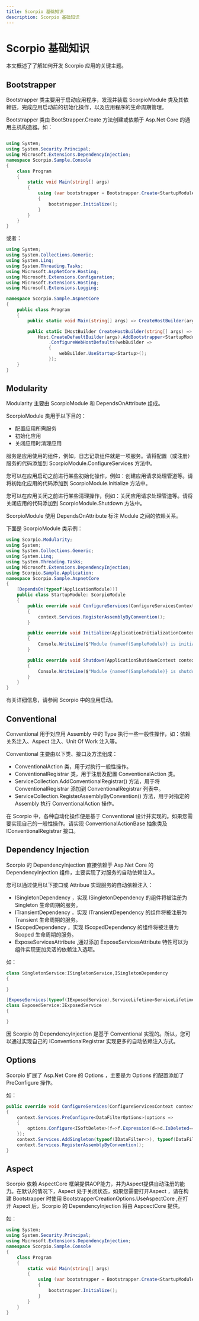 ```yaml
---
title: Scorpio 基础知识
description: Scorpio 基础知识
---
```


# Scorpio 基础知识

本文概述了了解如何开发 Scorpio 应用的关键主题。

## Bootstrapper 

Bootstrapper 类主要用于启动应用程序，发现并装载 ScorpioModule 类及其依赖链，完成应用启动前的初始化操作，以及应用程序的生命周期管理。

Bootstrapper 类由 BootStrapper.Create 方法创建或依赖于 Asp.Net Core 的通用主机构造器。如：

``` cs

using System;
using System.Security.Principal;
using Microsoft.Extensions.DependencyInjection;
namespace Scorpio.Sample.Console
{
    class Program
    {
        static void Main(string[] args)
        {
            using (var bootstrapper = Bootstrapper.Create<StartupModule>())
            {
                bootstrapper.Initialize();
            }
        }
    }
}
```
或者：

``` cs
using System;
using System.Collections.Generic;
using System.Linq;
using System.Threading.Tasks;
using Microsoft.AspNetCore.Hosting;
using Microsoft.Extensions.Configuration;
using Microsoft.Extensions.Hosting;
using Microsoft.Extensions.Logging;

namespace Scorpio.Sample.AspnetCore
{
    public class Program
    {
        public static void Main(string[] args) => CreateHostBuilder(args).Build().Run();

        public static IHostBuilder CreateHostBuilder(string[] args) =>
            Host.CreateDefaultBuilder(args).AddBootstrapper<StartupModule>()
                .ConfigureWebHostDefaults(webBuilder =>
                {
                    webBuilder.UseStartup<Startup>();
                });
    }
}
```

## Modularity 

Modularity 主要由 ScorpioModule 和 DependsOnAttribute 组成。

ScorpioModule 类用于以下目的：

+ 配置应用所需服务
+ 初始化应用
+ 关闭应用时清理应用

服务是应用使用的组件，例如，日志记录组件就是一项服务。请将配置（或注册）服务的代码添加到 ScorpioModule.ConfigureServices 方法中。

您可以在应用启动之前进行某些初始化操作，例如：创建应用请求处理管道等。请将初始化应用的代码添加到 ScorpioModule.Initialize 方法中。

您可以在应用关闭之前进行某些清理操作，例如：关闭应用请求处理管道等。请将关闭应用的代码添加到 ScorpioModule.Shutdown 方法中。

ScorpioModule 使用 DependsOnAttribute 标注 Module 之间的依赖关系。

下面是 ScorpioModule 类示例：

```cs
using Scorpio.Modularity;
using System;
using System.Collections.Generic;
using System.Linq;
using System.Threading.Tasks;
using Microsoft.Extensions.DependencyInjection;
using Scorpio.Sample.Application;
namespace Scorpio.Sample.AspnetCore
{
    [DependsOn(typeof(ApplicationModule))]
    public class StartupModule: ScorpioModule
    {
        public override void ConfigureServices(ConfigureServicesContext context)
        {
            context.Services.RegisterAssemblyByConvention();
        }

        public override void Initialize(ApplicationInitializationContext context)
        {
            Console.WriteLine($"Module {nameof(SampleModule)} is initialized.");
        }

        public override void Shutdown(ApplicationShutdownContext context)
        {
            Console.WriteLine($"Module {nameof(SampleModule)} is shutdown.");
        }
    }
}
```
有关详细信息，请参阅 Scorpio 中的应用启动。

## Conventional

Conventional 用于对应用 Assembly 中的 Type 执行一些一般性操作，如：依赖关系注入、Aspect 注入、Unit Of Work 注入等。

Conventional 主要由以下类、接口及方法组成：

+ ConventionalAction 类，用于对执行一般性操作。
+ ConventionalRegistrar 类，用于注册及配置 ConventionalAction 类。
+ ServiceCollection.AddConventionalRegistrar() 方法，用于将 ConventionalRegistrar 添加到 ConventionalRegistrar 列表中。
+ ServiceCollection.RegisterAssemblyByConvention() 方法，用于对指定的 Assembly 执行 ConventionalAction 操作。

在 Scorpio 中，各种自动化操作便是基于 Conventional 设计并实现的。如果您需要实现自己的一般性操作。请实现 ConventionalActionBase 抽象类及 IConventionalRegistrar 接口。

## Dependency Injection

Scorpio 的 DependencyInjection 直接依赖于 Asp.Net Core 的 DependencyInjection 组件，主要实现了对服务的自动依赖注入。

您可以通过使用以下接口或 Attribue 实现服务的自动依赖注入：

+ ISingletonDependency ，实现 ISingletonDependency 的组件将被注册为 Singleton 生命周期的服务。
+ ITransientDependency ，实现 ITransientDependency 的组件将被注册为 Transient 生命周期的服务。
+ IScopedDependency ，实现 IScopedDependency 的组件将被注册为 Scoped 生命周期的服务。
+ ExposeServicesAttribute ,通过添加 ExposeServicesAttribute 特性可以为组件实现更加灵活的依赖注入选项。

如：

``` cs
class SingletonService:ISingletonService,ISingletonDependency
{

}

[ExposeServices(typeof(IExposedService),ServiceLifetime=ServiceLifetime.Transient)]
class ExposedService:IExposedService
{

}
```

因 Scorpio 的 DependencyInjection 是基于 Conventional 实现的。所以，您可以通过实现自己的 IConventionalRegistrar 实现更多的自动依赖注入方式。

## Options

Scorpio 扩展了 Asp.Net Core 的 Options ，主要是为 Options 的配置添加了 PreConfigure 操作。

如：

``` cs
public override void ConfigureServices(ConfigureServicesContext context)
{
    context.Services.PreConfigure<DataFilterOptions>(options =>
    {
        options.Configure<ISoftDelete>(f=>f.Expression(d=>d.IsDeleted==false));
    });
    context.Services.AddSingleton(typeof(IDataFilter<>), typeof(DataFilter<>));
    context.Services.RegisterAssemblyByConvention();
}
```

## Aspect

Scorpio 依赖 AspectCore 框架提供AOP能力，并为Aspect提供自动注册的能力。在默认的情况下，Aspect 处于关闭状态，如果您需要打开Aspect ，请在构建 Bootstrapper 时使用 BootstrapperCreationOptions.UseAspectCore ,在打开 Aspect 后，Scorpio 的 DependencyInjection 将由 AspcectCore 提供。

如：

``` cs
using System;
using System.Security.Principal;
using Microsoft.Extensions.DependencyInjection;
namespace Scorpio.Sample.Console
{
    class Program
    {
        static void Main(string[] args)
        {
            using (var bootstrapper = Bootstrapper.Create<StartupModule>(opt=>opt.UseAspectCore()))
            {
                bootstrapper.Initialize();
            }
        }
    }
}
```
